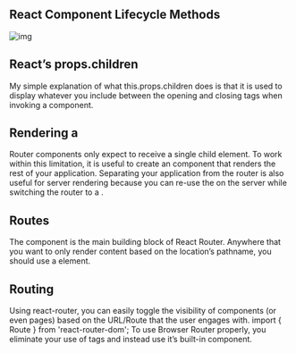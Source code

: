 ## React Component Lifecycle Methods

![img](https://www.google.com/url?sa=i&url=https%3A%2F%2Fmedium.com%2F%40_ChrisBradshaw%2Fblogdidmount-2018-guide-to-react-component-lifecycle-methods-1614e0bbe80a&psig=AOvVaw11LO0r1smceQuaB5heR0MI&ust=1593591637571000&source=images&cd=vfe&ved=0CAIQjRxqFwoTCNDgwc-NqeoCFQAAAAAdAAAAABAD)

## React’s props.children
My simple explanation of what this.props.children does is that it is used to display whatever you include between the opening and closing tags when invoking a component.

## Rendering a <Router>
Router components only expect to receive a single child element. To work within this limitation, it is useful to create an <App> component that renders the rest of your application. Separating your application from the router is also useful for server rendering because you can re-use the <App> on the server while switching the router to a <MemoryRouter>.

## Routes
The <Route> component is the main building block of React Router. Anywhere that you want to only render content based on the location’s pathname, you should use a <Route> element.

## Routing
Using react-router, you can easily toggle the visibility of components (or even pages) based on the URL/Route that the user engages with.
import { Route } from 'react-router-dom';
To use Browser Router properly, you eliminate your use of <a> tags and instead use it’s built-in <Link> component.
